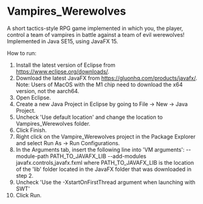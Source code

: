 # Vampires_Werewolves
A short tactics-style RPG game implemented in which you, the player, control a team of vampires in battle against a team of evil werewolves!
Implemented in Java SE15, using JavaFX 15.

How to run:
1. Install the latest version of Eclipse from https://www.eclipse.org/downloads/.
2. Download the latest JavaFX from https://gluonhq.com/products/javafx/.
   Note: Users of MacOS with the M1 chip need to download the x64 version, not the aarch64.
3. Open Eclipse.
4. Create a new Java Project in Eclipse by going to File -> New -> Java Project.
5. Uncheck 'Use default location' and change the location to Vampires_Werewolves folder.
6. Click Finish.
7. Right click on the Vampire_Werewolves project in the Package Explorer and select Run As -> Run Configurations.
8. In the Arguments tab, insert the following line into 'VM arguments':
   --module-path PATH_TO_JAVAFX_LIB --add-modules javafx.controls,javafx.fxml
   where PATH_TO_JAVAFX_LIB is the location of the 'lib' folder located in the JavaFX folder that was downloaded in step 2.
9. Uncheck 'Use the -XstartOnFirstThread argument when launching with SWT'
10. Click Run.
